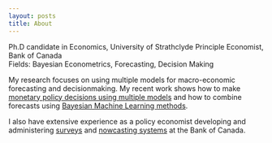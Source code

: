 ```yaml
---
layout: posts
title: About
---
```


Ph.D candidate in Economics, University of Strathclyde Principle Economist, Bank of Canada  
Fields: Bayesian Econometrics, Forecasting, Decision Making

My research focuses on using multiple models for macro-economic forecasting and decisionmaking. My recent work shows how to make [monetary policy decisions using multiple models](https://arxiv.org/abs/2406.03321) and how to combine forecasts using [Bayesian Machine Learning methods](https://arxiv.org/abs/2311.12671).

I also have extensive experience as a policy economist developing and administering [surveys](https://www.bankofcanada.ca/2022/06/staff-discussion-paper-2022-14/) and [nowcasting systems](https://www.bankofcanada.ca/2022/05/staff-discussion-paper-2022-12/) at the Bank of Canada. 

